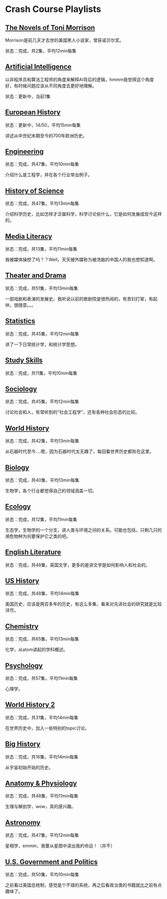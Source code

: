 # Crash Course Playlists

## [The Novels of Toni Morrison](https://www.youtube.com/watch?v=6lQyPgaakY4&list=PL8dPuuaLjXtNlkYSDj6ln8jNVtAnU7mES)

Morrison是前几天才去世的美国黑人小说家，曾获诺贝尔奖。

状态：完成，共2集，平均12min每集

## [Artificial Intelligence](https://www.youtube.com/watch?v=GvYYFloV0aA&list=PL8dPuuaLjXtO65LeD2p4_Sb5XQ51par_b)

以非程序员和算法工程师的角度来解释AI背后的逻辑，hmmm我觉得这个角度好，有时候问题应该从不同角度去更好地理解。

状态：更新中，当前1集

## [European History](https://www.youtube.com/watch?v=WhtuC9dp0Hk&list=PL8dPuuaLjXtMsMTfmRomkVQG8AqrAmJFX)

状态：更新中，14/50，平均15min每集

讲述从中世纪末期至今的700年欧洲历史。

## [Engineering](https://www.youtube.com/watch?v=ToC8rFFp88Y&list=PL8dPuuaLjXtO4A_tL6DLZRotxEb114cMR)

状态：完成，共47集，平均10min每集

介绍什么是工程学，并在各个行业举出例子。

## [History of Science](https://www.youtube.com/watch?v=-hjGgFgnYIA&list=PL8dPuuaLjXtNppY8ZHMPDH5TKK2UpU8Ng)

状态：完成，共47集，平均13min每集

介绍科学历史，比如怎样才泛属科学，科学讨论些什么，它是如何发展成现今这样的。

## [Media Literacy](https://www.youtube.com/watch?v=sPwJ0obJya0&list=PL8dPuuaLjXtM6jSpzb5gMNsx9kdmqBfmY)

状态：完成，共13集，平均11min每集

我被媒体操控了吗？？Well，天天被外媒称为被洗脑的中国人的我也想知道啊。

## [Theater and Drama](https://www.youtube.com/watch?v=LEN8FZEKaNU&list=PL8dPuuaLjXtONXALkeh5uisZqrAcPKCee)

状态：完成，共51集，平均13min每集

一部戏剧和表演的发展史。我听说以前的歌剧院是很热闹的，有贵妇打架，有起哄，很随意。。。

## [Statistics](https://www.youtube.com/watch?v=zouPoc49xbk&list=PL8dPuuaLjXtNM_Y-bUAhblSAdWRnmBUcr)

状态：完成，共45集，平均12min每集

讲了一下日常统计学，和统计学思想。

## [Study Skills](https://www.youtube.com/watch?v=IhuwS5ZLwKY&list=PL8dPuuaLjXtNcAJRf3bE1IJU6nMfHj86W)

状态：完成，共11集，平均10min每集

## [Sociology](https://www.youtube.com/watch?v=ylXVn-wh9eQ&list=PL8dPuuaLjXtMJ-AfB_7J1538YKWkZAnGA)

状态：完成，共45集，平均12min每集

讨论社会和人，有常听到的“社会工程学”，还有各种社会形态的比较。

## [World History](https://www.youtube.com/watch?v=Yocja_N5s1I&list=PLBDA2E52FB1EF80C9)

状态：完成，共42集，平均13min每集

从石器时代至今....嗯，因为石器时代太无趣了，每回看世界历史都败在这里。

## [Biology](https://www.youtube.com/watch?v=QnQe0xW_JY4&list=PL3EED4C1D684D3ADF)

状态：完成，共40集，平均13min每集

生物学，各个行业都觉得自己的领域涵盖一切。

## [Ecology](https://www.youtube.com/watch?v=sjE-Pkjp3u4&list=PL8dPuuaLjXtNdTKZkV_GiIYXpV9w4WxbX)

状态：完成，共12集，平均11min每集

生态学，生物学的一个分支，讲人类与环境之间的关系。可能也包括，只剩几只的濒危物种为何要保护它之类的吧。

## [English Literature](https://www.youtube.com/watch?v=sjE-Pkjp3u4&list=PL8dPuuaLjXtNdTKZkV_GiIYXpV9w4WxbX)

状态：完成，共48集，英国文学，更多的是讲文学是如何影响人和社会的。

## [US History](https://www.youtube.com/watch?v=6E9WU9TGrec&list=PL8dPuuaLjXtMwmepBjTSG593eG7ObzO7s)

状态：完成，共48集，平均14min每集

美国历史，应该是两百多年的历史，有这么多集，看来对先进社会的研究就是比较详尽。

## [Chemistry](https://www.youtube.com/watch?v=uVFCOfSuPTo&list=PL8dPuuaLjXtPHzzYuWy6fYEaX9mQQ8oGr)

状态：完成，共65集，平均13min每集

化学，从atom讲起的学科概述。

## [Psychology](https://www.youtube.com/playlist?list=PL8dPuuaLjXtOPRKzVLY0jJY-uHOH9KVU6)

状态：完成，共57集，平均11min每集

心理学。

## [World History 2](https://www.youtube.com/watch?v=SKj4cr2C-3o&list=PL8dPuuaLjXtNjasccl-WajpONGX3zoY4M)

状态：完成，共31集，平均14min每集

在世界历史中，加入一些特别的topic讨论。

## [Big History](https://www.youtube.com/watch?v=tq6be-CZJ3w&list=PL8dPuuaLjXtMczXZUmjb3mZSU1Roxnrey)

状态：完成，共16集，平均14min每集

从宇宙初始开始的历史。

## [Anatomy & Physiology](https://www.youtube.com/playlist?list=PL8dPuuaLjXtOAKed_MxxWBNaPno5h3Zs8)

状态：完成，共48集，平均11min每集

生理与解剖学，wow，真的感兴趣。

## [Astronomy](https://www.youtube.com/watch?v=0rHUDWjR5gg&list=PL8dPuuaLjXtPAJr1ysd5yGIyiSFuh0mIL)

状态：完成，共47集，平均12min每集

星相学，emmm，我要从星图中读出我的命运！（并不）

## [U.S. Government and Politics](https://www.youtube.com/watch?v=lrk4oY7UxpQ&list=PL8dPuuaLjXtOfse2ncvffeelTrqvhrz8H)

状态：完成，共50集，平均10min每集

之前看过美国总统制，感觉是个不错的系统，再之后看政治类的书籍就比之前有点趣味了。

